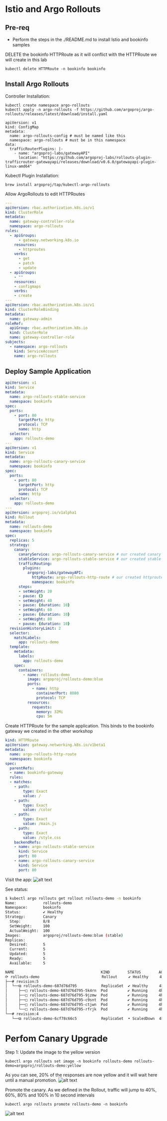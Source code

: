 # Istio and Argo Rollouts

## Pre-req
- Perform the steps in the ./README.md to install Istio and bookinfo samples

DELETE the bookinfo HTTPRoute as it will conflict with the HTTPRoute we will create in this lab
```
kubectl delete HTTPRoute -n bookinfo bookinfo
```
## Install Argo Rollouts

Controller Installation:
```
kubectl create namespace argo-rollouts
kubectl apply -n argo-rollouts -f https://github.com/argoproj/argo-rollouts/releases/latest/download/install.yaml
```

```
apiVersion: v1
kind: ConfigMap
metadata:
  name: argo-rollouts-config # must be named like this
  namespace: argo-rollouts # must be in this namespace
data:
  trafficRouterPlugins: |-
    - name: "argoproj-labs/gatewayAPI"
      location: "https://github.com/argoproj-labs/rollouts-plugin-trafficrouter-gatewayapi/releases/download/v0.6.0/gatewayapi-plugin-linux-amd64"

```
Kubectl Plugin Installation:
```
brew install argoproj/tap/kubectl-argo-rollouts
```
Allow ArgoRollouts to edit HTTPRoutes
```yaml
---
apiVersion: rbac.authorization.k8s.io/v1
kind: ClusterRole
metadata:
  name: gateway-controller-role
  namespace: argo-rollouts
rules:
  - apiGroups:
      - gateway.networking.k8s.io
    resources:
      - httproutes
    verbs:
      - get
      - patch
      - update
  - apiGroups:
    - ""
    resources:
    - configmaps
    verbs:
    - create
---
apiVersion: rbac.authorization.k8s.io/v1
kind: ClusterRoleBinding
metadata:
  name: gateway-admin
roleRef:
  apiGroup: rbac.authorization.k8s.io
  kind: ClusterRole
  name: gateway-controller-role
subjects:
  - namespace: argo-rollouts
    kind: ServiceAccount
    name: argo-rollouts
```

## Deploy Sample Application

```yaml
apiVersion: v1
kind: Service
metadata:
  name: argo-rollouts-stable-service
  namespace: bookinfo
spec:
  ports:
    - port: 80
      targetPort: http
      protocol: TCP
      name: http
  selector:
    app: rollouts-demo
---
apiVersion: v1
kind: Service
metadata:
  name: argo-rollouts-canary-service
  namespace: bookinfo
spec:
  ports:
    - port: 80
      targetPort: http
      protocol: TCP
      name: http
  selector:
    app: rollouts-demo
---
apiVersion: argoproj.io/v1alpha1
kind: Rollout
metadata:
  name: rollouts-demo
  namespace: bookinfo
spec:
  replicas: 5
  strategy:
    canary:
      canaryService: argo-rollouts-canary-service # our created canary service
      stableService: argo-rollouts-stable-service # our created stable service
      trafficRouting:
        plugins:
          argoproj-labs/gatewayAPI:
            httpRoute: argo-rollouts-http-route # our created httproute
            namespace: bookinfo
      steps:
      - setWeight: 20
      - pause: {}
      - setWeight: 40
      - pause: {duration: 10}
      - setWeight: 60
      - pause: {duration: 10}
      - setWeight: 80
      - pause: {duration: 10}
  revisionHistoryLimit: 2
  selector:
    matchLabels:
      app: rollouts-demo
  template:
    metadata:
      labels:
        app: rollouts-demo
    spec:
      containers:
        - name: rollouts-demo
          image: argoproj/rollouts-demo:blue
          ports:
            - name: http
              containerPort: 8080
              protocol: TCP
          resources:
            requests:
              memory: 32Mi
              cpu: 5m

```

Create HTTPRoute for the sample application. This binds to the bookinfo gateway we created in the other workshop

```yaml
kind: HTTPRoute
apiVersion: gateway.networking.k8s.io/v1beta1
metadata:
  name: argo-rollouts-http-route
  namespace: bookinfo
spec:
  parentRefs:
  - name: bookinfo-gateway
  rules:
  - matches:
    - path:
        type: Exact
        value: /
    - path:
        type: Exact
        value: /color
    - path:
        type: Exact
        value: /main.js
    - path:
        type: Exact
        value: /style.css
    backendRefs:
    - name: argo-rollouts-stable-service
      kind: Service
      port: 80
    - name: argo-rollouts-canary-service
      kind: Service
      port: 80
```

Visit the app:
![alt text](image.png)

See status:
```sh
$ kubectl argo rollouts get rollout rollouts-demo -n bookinfo
Name:            rollouts-demo
Namespace:       bookinfo
Status:          ✔ Healthy
Strategy:        Canary
  Step:          8/8
  SetWeight:     100
  ActualWeight:  100
Images:          argoproj/rollouts-demo:blue (stable)
Replicas:
  Desired:       5
  Current:       5
  Updated:       5
  Ready:         5
  Available:     5

NAME                                       KIND        STATUS        AGE    INFO
⟳ rollouts-demo                            Rollout     ✔ Healthy     4h33m  
├──# revision:5                                                             
│  └──⧉ rollouts-demo-687d76d795           ReplicaSet  ✔ Healthy     4h33m  stable
│     ├──□ rollouts-demo-687d76d795-5k4rn  Pod         ✔ Running     4h23m  ready:1/1
│     ├──□ rollouts-demo-687d76d795-9jzmw  Pod         ✔ Running     4h23m  ready:1/1
│     ├──□ rollouts-demo-687d76d795-c9snt  Pod         ✔ Running     4h23m  ready:1/1
│     ├──□ rollouts-demo-687d76d795-ctjwn  Pod         ✔ Running     4h23m  ready:1/1
│     └──□ rollouts-demo-687d76d795-rfrjk  Pod         ✔ Running     4h23m  ready:1/1
└──# revision:4                                                             
   └──⧉ rollouts-demo-6cf78c66c5           ReplicaSet  • ScaledDown  4h18m  delay:passed
```

# Perfom Canary Upgrade

Step 1: Update the image to the yellow version

```
kubectl argo rollouts set image -n bookinfo rollouts-demo rollouts-demo=argoproj/rollouts-demo:yellow
```

As you can see, 20% of the responses are now yellow and it will wait here until a manual promotion.
![alt text](image-1.png)

Promote the canary. As we defined in the Rollout, traffic will jump to 40%, 60%, 80% and 100% in 10 second intervals
```
kubectl argo rollouts promote rollouts-demo -n bookinfo
```
![alt text](image-3.png)
